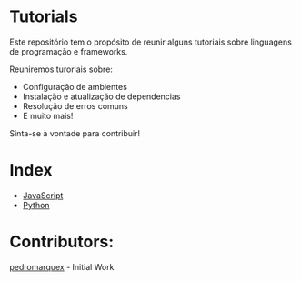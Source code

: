# Tutorials
Este repositório tem o propósito de reunir alguns tutoriais sobre linguagens de programação e frameworks.

Reuniremos turoriais sobre:
* Configuração de ambientes
* Instalação e atualização de dependencias
* Resolução de erros comuns
* E muito mais!

Sinta-se à vontade para contribuir!

# Index

* [JavaScript](/javascript)
* [Python](/python)

# Contributors:

[pedromarquex](https://github.com/pedromarquex) - Initial Work
